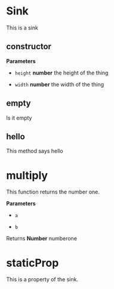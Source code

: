 # Sink

This is a sink


## constructor




**Parameters**

-   `height` **number** the height of the thing

-   `width` **number** the width of the thing




## empty

Is it empty




## hello

This method says hello





# multiply

This function returns the number one.


**Parameters**

-   `a`  

-   `b`  



Returns **Number** numberone




# staticProp

This is a property of the sink.


